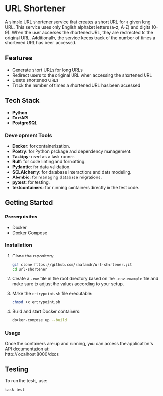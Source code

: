 # URL Shortener

A simple URL shortener service that creates a short URL for a given long URL. This service uses only English alphabet letters (a-z, A-Z) and digits (0-9). When the user accesses the shortened URL, they are redirected to the original URL. Additionally, the service keeps track of the number of times a shortened URL has been accessed.  

## Features

- Generate short URLs for long URLs
- Redirect users to the original URL when accessing the shortened URL
- Delete shortened URLs
- Track the number of times a shortened URL has been accessed

## Tech Stack

- **Python**
- **FastAPI**
- **PostgreSQL**

### Development Tools

- **Docker**: for containerization.
- **Poetry**: for Python package and dependency management.
- **Taskipy**: used as a task runner.
- **Ruff**: for code linting and formatting.
- **Pydantic**: for data validation.
- **SQLAlchemy**: for database interactions and data modeling.
- **Alembic**: for managing database migrations.
- **pytest**: for testing.
- **testcontainers**: for running containers directly in the test code.

## Getting Started

### Prerequisites

- Docker
- Docker Compose

### Installation

1. Clone the repository:

    ```bash
    git clone https://github.com/raafamdr/url-shortener.git
    cd url-shortener
    ```

2. Create a `.env` file in the root directory based on the `.env.example` file and make sure to adjust the values according to your setup.

3. Make the `entrypoint.sh` file executable:

    ```bash
    chmod +x entrypoint.sh
    ```

4. Build and start Docker containers:

    ```bash
    docker-compose up --build
    ```

### Usage

Once the containers are up and running, you can access the application's API documentation at:   
[http://localhost:8000/docs](http://localhost:8000/docs)

## Testing

To run the tests, use:

```
task test
```